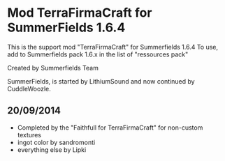 Mod TerraFirmaCraft for SummerFields 1.6.4
==========================================

This is the support mod "TerraFirmaCraft" for Summerfields 1.6.4
To use, add to Summerfields pack 1.6.x in the list of "ressources pack"

Created by Summerfields Team

SummerFields, is started by LithiumSound and now continued by CuddleWoozle.

20/09/2014
----------

- Completed by the "Faithfull for TerraFirmaCraft" for non-custom textures
- ingot color by sandromonti
- everything else by Lipki
